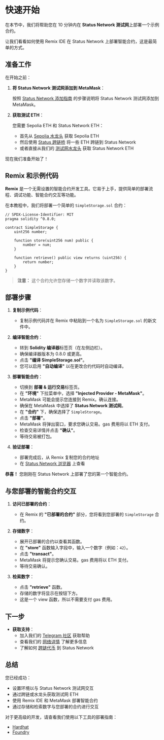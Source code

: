 # 快速开始

在本节中，我们将帮助您在 10 分钟内在 **Status Network 测试网**上部署一个示例合约。

让我们看看如何使用 Remix IDE 在 Status Network 上部署智能合约，这是最简单的方式。

## 准备工作

在开始之前：

1. **将 Status Network 测试网添加到 MetaMask**：

   按照 [Status Network 添加指南](/general-info/add-status-network) 的步骤说明将 Status Network 测试网添加到 MetaMask。

2. **获取测试 ETH**：

   您需要 Sepolia ETH 和 Status Network ETH：
   - 首先从 [Sepolia 水龙头](https://faucet.status.network) 获取 Sepolia ETH
   - 然后使用 [Status 跨链桥](https://bridge.status.network) 将一些 ETH 跨链到 Status Network
   - 或者直接从我们的 [测试网水龙头](https://sepoliascan.status.network/address/0x06338B70F1eAbc60d7A82C083e605C07F78bb878) 获取 Status Network ETH

现在我们准备开始了！

## Remix 和示例代码

**Remix** 是一个无需设置的智能合约开发工具。它易于上手，提供简单的部署流程、调试功能、智能合约交互等功能。

在本教程中，我们将部署一个简单的 `SimpleStorage.sol` 合约：

```solidity
// SPDX-License-Identifier: MIT
pragma solidity ^0.8.0;

contract SimpleStorage {
    uint256 number;
    
    function store(uint256 num) public {
        number = num;
    }

    function retrieve() public view returns (uint256) {
        return number;
    }
}
```

> **注意：** 这个合约允许您存储一个数字并读取该数字。

## 部署步骤

1. **复制示例代码**：

   - 复制示例代码并在 Remix 中粘贴到一个名为 `SimpleStorage.sol` 的新文件中。

2. **编译智能合约**：

   - 转到 **Solidity 编译器**标签页（在左侧边栏）。
   - 确保编译器版本为 0.8.0 或更高。
   - 点击 **"编译 SimpleStorage.sol"**。
   - 您可以启用 **"自动编译"** 以在更改合约代码时自动编译。

3. **部署智能合约**：

   - 切换到 **部署 & 运行交易**标签页。
   - 在 **"环境"** 下拉菜单中，选择 **"Injected Provider - MetaMask"**。
   - MetaMask 可能会提示您连接到 Remix。确认连接。
   - 确保在 MetaMask 中选择了 **Status Network 测试网**。
   - 在 **"合约"** 下，确保选择了 `SimpleStorage`。
   - 点击 **"部署"**。
   - MetaMask 将弹出窗口，要求您确认交易。gas 费用将以 ETH 支付。
   - 检查交易详情并点击 **"确认"**。
   - 等待交易被打包。

4. **验证部署**：
   
   - 部署完成后，从 Remix 复制您的合约地址
   - 在 [Status Network 浏览器](https://sepoliascan.status.network) 上查看

**恭喜！** 您刚刚在 Status Network 上部署了您的第一个智能合约。

## 与您部署的智能合约交互

1. **访问已部署的合约**：

   - 在 Remix 的 **"已部署的合约"** 部分，您将看到您部署的 `SimpleStorage` 合约。

2. **存储数字**：

   - 展开已部署的合约以查看其函数。
   - 在 **"store"** 函数输入字段中，输入一个数字（例如：`42`）。
   - 点击 **"transact"**。
   - MetaMask 将提示您确认交易。gas 费用将以 ETH 支付。
   - 等待交易确认。

3. **检索数字**：

   - 点击 **"retrieve"** 函数。
   - 存储的数字将显示在按钮下方。
   - 这是一个 view 函数，所以不需要支付 gas 费用。

## 下一步

- **获取支持**：
  - 加入我们的 [Telegram 社区](https://t.me) 获取帮助
  - 查看我们的 [网络详情](/general-info/network-details) 了解更多信息
  - 了解如何 [跨链代币](/general-info/bridge/bridging-testnet) 到 Status Network

## 总结

您已经成功：
- 设置环境以与 Status Network 测试网交互
- 通过跨链或水龙头获取测试网 ETH
- 使用 Remix IDE 和 MetaMask 部署智能合约
- 通过存储和检索数字与您部署的合约进行交互

对于更高级的开发，请查看我们使用以下工具的部署指南：
- [Hardhat](/tutorials/deploying-contracts/using-hardhat)
- [Foundry](/tutorials/deploying-contracts/using-foundry)
